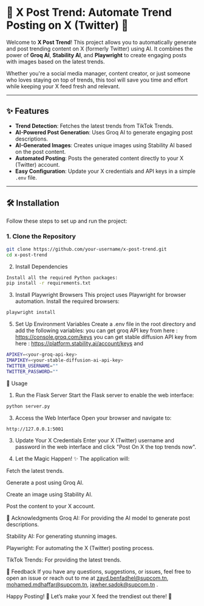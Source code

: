 # 🌟 X Post Trend: Automate Trend Posting on X (Twitter) 🚀

Welcome to **X Post Trend**! This project allows you to automatically generate and post trending content on X (formerly Twitter) using AI. It combines the power of **Groq AI**, **Stability AI**, and **Playwright** to create engaging posts with images based on the latest trends.

Whether you're a social media manager, content creator, or just someone who loves staying on top of trends, this tool will save you time and effort while keeping your X feed fresh and relevant.

---

## ✨ Features

- **Trend Detection**: Fetches the latest trends from TikTok Trends.
- **AI-Powered Post Generation**: Uses Groq AI to generate engaging post descriptions.
- **AI-Generated Images**: Creates unique images using Stability AI based on the post content.
- **Automated Posting**: Posts the generated content directly to your X (Twitter) account.
- **Easy Configuration**: Update your X credentials and API keys in a simple `.env` file.

---

## 🛠️ Installation

Follow these steps to set up and run the project:

### 1. Clone the Repository
```bash
git clone https://github.com/your-username/x-post-trend.git
cd x-post-trend
```


2. Install Dependencies
```bash
Install all the required Python packages:
pip install -r requirements.txt
```


3. Install Playwright Browsers
This project uses Playwright for browser automation. Install the required browsers:
```bash
playwright install
```

5. Set Up Environment Variables
Create a .env file in the root directory and add the following variables:
you can get groq API key from here : https://console.groq.com/keys
you can get stable diffusion API key from here : https://platform.stability.ai/account/keys
and
```bash
APIKEY=<your-groq-api-key>
IMAPIKEY=<your-stable-diffusion-ai-api-key>
TWITTER_USERNAME=""
TWITTER_PASSWORD=""
```

🚀 Usage
1. Run the Flask Server
Start the Flask server to enable the web interface:
```bash
python server.py
```

3. Access the Web Interface
Open your browser and navigate to:
```bash
http://127.0.0.1:5001
```

3. Update Your X Credentials
Enter your X (Twitter) username and password in the web interface and click "Post On X the top trends now".

4. Let the Magic Happen! ✨
The application will:

Fetch the latest trends.

Generate a post using Groq AI.

Create an image using Stability AI.

Post the content to your X account.

🙏 Acknowledgments
Groq AI: For providing the AI model to generate post descriptions.

Stability AI: For generating stunning images.

Playwright: For automating the X (Twitter) posting process.

TikTok Trends: For providing the latest trends.

💬 Feedback
If you have any questions, suggestions, or issues, feel free to open an issue or reach out to me at zayd.benfadhel@supcom.tn, mohamed.mdhaffar@supcom.tn, jawher.sadok@supcom.tn .

Happy Posting! 🎉
Let’s make your X feed the trendiest out there! 🚀
